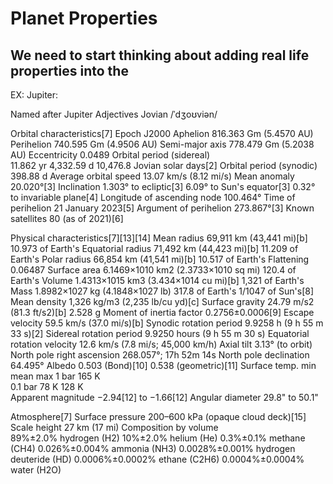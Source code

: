 # Planet Properties
  ## We need to start thinking about adding real life properties into the 

EX: Jupiter:

Named after	Jupiter
Adjectives	Jovian /ˈdʒoʊviən/

Orbital characteristics[7]
Epoch J2000
Aphelion	816.363 Gm (5.4570 AU)
Perihelion	740.595 Gm (4.9506 AU)
Semi-major axis	778.479 Gm (5.2038 AU)
Eccentricity	0.0489
Orbital period (sidereal)	
11.862 yr
4,332.59 d
10,476.8 Jovian solar days[2]
Orbital period (synodic)	398.88 d
Average orbital speed	13.07 km/s (8.12 mi/s)
Mean anomaly	20.020°[3]
Inclination	
1.303° to ecliptic[3]
6.09° to Sun's equator[3]
0.32° to invariable plane[4]
Longitude of ascending node	100.464°
Time of perihelion	21 January 2023[5]
Argument of perihelion	273.867°[3]
Known satellites	80 (as of 2021)[6]

Physical characteristics[7][13][14]
Mean radius	69,911 km (43,441 mi)[b]
10.973 of Earth's
Equatorial radius	71,492 km (44,423 mi)[b]
11.209 of Earth's
Polar radius	66,854 km (41,541 mi)[b]
10.517 of Earth's
Flattening	0.06487
Surface area	6.1469×1010 km2 (2.3733×1010 sq mi)
120.4 of Earth's
Volume	1.4313×1015 km3 (3.434×1014 cu mi)[b]
1,321 of Earth's
Mass	1.8982×1027 kg (4.1848×1027 lb)
317.8 of Earth's
1/1047 of Sun's[8]
Mean density	1,326 kg/m3 (2,235 lb/cu yd)[c]
Surface gravity	24.79 m/s2 (81.3 ft/s2)[b]
2.528 g
Moment of inertia factor	0.2756±0.0006[9]
Escape velocity	59.5 km/s (37.0 mi/s)[b]
Synodic rotation period	9.9258 h (9 h 55 m 33 s)[2]
Sidereal rotation period	9.9250 hours (9 h 55 m 30 s)
Equatorial rotation velocity	12.6 km/s (7.8 mi/s; 45,000 km/h)
Axial tilt	3.13° (to orbit)
North pole right ascension	268.057°; 17h 52m 14s
North pole declination	64.495°
Albedo	0.503 (Bond)[10]
0.538 (geometric)[11]
Surface temp.	min	mean	max
1 bar		165 K	
0.1 bar	78 K	128 K	
Apparent magnitude	−2.94[12] to −1.66[12]
Angular diameter	29.8" to 50.1"


Atmosphere[7]
Surface pressure	200–600 kPa (opaque cloud deck)[15]
Scale height	27 km (17 mi)
Composition by volume	
89%±2.0% hydrogen (H2)
10%±2.0% helium (He)
0.3%±0.1% methane (CH4)
0.026%±0.004% ammonia (NH3)
0.0028%±0.001% hydrogen deuteride (HD)
0.0006%±0.0002% ethane (C2H6)
0.0004%±0.0004% water (H2O)


<!-- goldilock zone -->